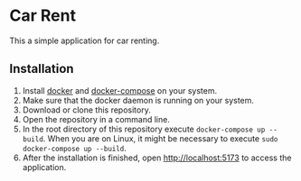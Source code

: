 # Car Rent

This a simple application for car renting.

## Installation

1. Install [docker](https://www.docker.com/) and [docker-compose](https://docs.docker.com/compose/) on your system.
2. Make sure that the docker daemon is running on your system.
3. Download or clone this repository.
4. Open the repository in a command line.
5. In the root directory of this repository execute `docker-compose up --build`. When you are on Linux, it might be necessary to execute `sudo docker-compose up --build`.
6. After the installation is finished, open [http://localhost:5173](http://localhost:5173) to access the application.

